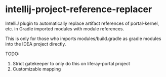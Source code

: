 # intellij-project-reference-replacer
IntelliJ plugin to automatically replace artifact references of portal-kernel, etc. in Gradle imported modules with module references.

This is only for those who imports modules/build.gradle as gradle modules into the IDEA project directly.

TODO:

1. Strict gatekeeper to only do this on liferay-portal project
2. Customizable mapping
